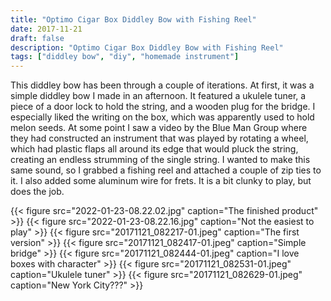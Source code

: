 ```yaml
---
title: "Optimo Cigar Box Diddley Bow with Fishing Reel"
date: 2017-11-21
draft: false
description: "Optimo Cigar Box Diddley Bow with Fishing Reel"
tags: ["diddley bow", "diy", "homemade instrument"]
---
```

This diddley bow has been through a couple of iterations. At first, it was a simple diddley bow I made in an afternoon. It featured a ukulele tuner, a piece of a door lock to hold the string, and a wooden plug for the bridge. I especially liked the writing on the box, which was apparently used to hold melon seeds. At some point I saw a video by the Blue Man Group where they had constructed an instrument that was played by rotating a wheel, which had plastic flaps all around its edge that would pluck the string, creating an endless strumming of the single string. I wanted to make this same sound, so I grabbed a fishing reel and attached a couple of zip ties to it. I also added some aluminum wire for frets. It is a bit clunky to play, but does the job.

{{< figure src="2022-01-23-08.22.02.jpg" caption="The finished product" >}}
{{< figure src="2022-01-23-08.22.16.jpg" caption="Not the easiest to play" >}}
{{< figure src="20171121_082217-01.jpeg" caption="The first version" >}}
{{< figure src="20171121_082417-01.jpeg" caption="Simple bridge" >}}
{{< figure src="20171121_082444-01.jpeg" caption="I love boxes with character" >}}
{{< figure src="20171121_082531-01.jpeg" caption="Ukulele tuner" >}}
{{< figure src="20171121_082629-01.jpeg" caption="New York City???" >}}
